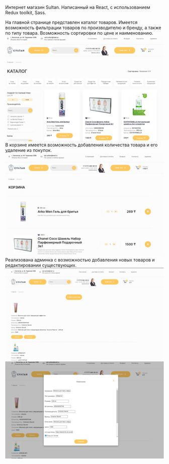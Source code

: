 Интернет магазин Sultan.
Написанный на React, с использованием Redux toolkit, Sass.

На главной странице представлен каталог товаров. Имеется возможность фильтрации товаров по производителю и бренду,  а также по типу товара. Возможность сортировки по цене и наименованию.
<img src="https://github.com/PolushkinDenis/sultan/blob/main/readme/sultan_main.jpg"/>
В корзине имеется возможность добавления количества товара и его удаление из покупок.
<img src="https://github.com/PolushkinDenis/sultan/blob/main/readme/sultan_card.jpg"/>
Реализована админка с возможностью добавления новых товаров и редактировании существующих.
<img src="https://github.com/PolushkinDenis/sultan/blob/main/readme/sultan_admin_1.jpg"/>
<img src="https://github.com/PolushkinDenis/sultan/blob/main/readme/sultan_admin_2.jpg"/>
